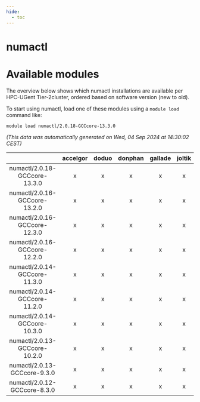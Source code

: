 ```yaml
---
hide:
  - toc
---
```


numactl
=======

# Available modules


The overview below shows which numactl installations are available per HPC-UGent Tier-2cluster, ordered based on software version (new to old).

To start using numactl, load one of these modules using a `module load` command like:

```shell
module load numactl/2.0.18-GCCcore-13.3.0
```

*(This data was automatically generated on Wed, 04 Sep 2024 at 14:30:02 CEST)*  

| |accelgor|doduo|donphan|gallade|joltik|shinx|skitty|
| :---: | :---: | :---: | :---: | :---: | :---: | :---: | :---: |
|numactl/2.0.18-GCCcore-13.3.0|x|x|x|x|x|x|x|
|numactl/2.0.16-GCCcore-13.2.0|x|x|x|x|x|x|x|
|numactl/2.0.16-GCCcore-12.3.0|x|x|x|x|x|x|x|
|numactl/2.0.16-GCCcore-12.2.0|x|x|x|x|x|x|x|
|numactl/2.0.14-GCCcore-11.3.0|x|x|x|x|x|x|x|
|numactl/2.0.14-GCCcore-11.2.0|x|x|x|x|x|-|x|
|numactl/2.0.14-GCCcore-10.3.0|x|x|x|x|x|-|x|
|numactl/2.0.13-GCCcore-10.2.0|x|x|x|x|x|-|x|
|numactl/2.0.13-GCCcore-9.3.0|x|x|x|x|x|-|x|
|numactl/2.0.12-GCCcore-8.3.0|x|x|x|x|x|-|x|

